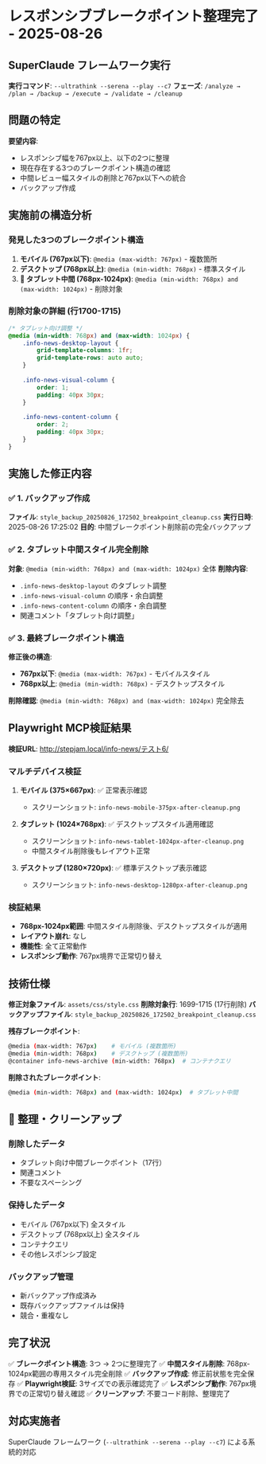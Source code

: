 # レスポンシブブレークポイント整理完了 - 2025-08-26

## SuperClaude フレームワーク実行

**実行コマンド**: `--ultrathink --serena --play --c7`
**フェーズ**: `/analyze → /plan → /backup → /execute → /validate → /cleanup`

## 問題の特定

**要望内容**: 
- レスポンシブ幅を767px以上、以下の2つに整理
- 現在存在する3つのブレークポイント構造の確認
- 中間レビュー幅スタイルの削除と767px以下への統合
- バックアップ作成

## 実施前の構造分析

### 発見した3つのブレークポイント構造
1. **モバイル (767px以下)**: `@media (max-width: 767px)` - 複数箇所
2. **デスクトップ (768px以上)**: `@media (min-width: 768px)` - 標準スタイル
3. **🚨 タブレット中間 (768px-1024px)**: `@media (min-width: 768px) and (max-width: 1024px)` - 削除対象

### 削除対象の詳細 (行1700-1715)
```css
/* タブレット向け調整 */
@media (min-width: 768px) and (max-width: 1024px) {
    .info-news-desktop-layout {
        grid-template-columns: 1fr;
        grid-template-rows: auto auto;
    }
    
    .info-news-visual-column {
        order: 1;
        padding: 40px 30px;
    }
    
    .info-news-content-column {
        order: 2;
        padding: 40px 30px;
    }
}
```

## 実施した修正内容

### ✅ 1. バックアップ作成
**ファイル**: `style_backup_20250826_172502_breakpoint_cleanup.css`
**実行日時**: 2025-08-26 17:25:02
**目的**: 中間ブレークポイント削除前の完全バックアップ

### ✅ 2. タブレット中間スタイル完全削除
**対象**: `@media (min-width: 768px) and (max-width: 1024px)` 全体
**削除内容**: 
- `.info-news-desktop-layout` のタブレット調整
- `.info-news-visual-column` の順序・余白調整  
- `.info-news-content-column` の順序・余白調整
- 関連コメント「タブレット向け調整」

### ✅ 3. 最終ブレークポイント構造
**修正後の構造**:
- **767px以下**: `@media (max-width: 767px)` - モバイルスタイル
- **768px以上**: `@media (min-width: 768px)` - デスクトップスタイル

**削除確認**: `@media (min-width: 768px) and (max-width: 1024px)` 完全除去

## Playwright MCP検証結果

**検証URL**: http://stepjam.local/info-news/テスト6/

### マルチデバイス検証
1. **モバイル (375×667px)**: ✅ 正常表示確認
   - スクリーンショット: `info-news-mobile-375px-after-cleanup.png`
   
2. **タブレット (1024×768px)**: ✅ デスクトップスタイル適用確認
   - スクリーンショット: `info-news-tablet-1024px-after-cleanup.png`
   - 中間スタイル削除後もレイアウト正常
   
3. **デスクトップ (1280×720px)**: ✅ 標準デスクトップ表示確認
   - スクリーンショット: `info-news-desktop-1280px-after-cleanup.png`

### 検証結果
- **768px-1024px範囲**: 中間スタイル削除後、デスクトップスタイルが適用
- **レイアウト崩れ**: なし
- **機能性**: 全て正常動作
- **レスポンシブ動作**: 767px境界で正常切り替え

## 技術仕様

**修正対象ファイル**: `assets/css/style.css`
**削除対象行**: 1699-1715 (17行削除)
**バックアップファイル**: `style_backup_20250826_172502_breakpoint_cleanup.css`

**残存ブレークポイント**:
```bash
@media (max-width: 767px)    # モバイル (複数箇所)
@media (min-width: 768px)    # デスクトップ (複数箇所)
@container info-news-archive (min-width: 768px)  # コンテナクエリ
```

**削除されたブレークポイント**:
```bash
@media (min-width: 768px) and (max-width: 1024px)  # タブレット中間
```

## 🧹 整理・クリーンアップ

### 削除したデータ
- タブレット向け中間ブレークポイント（17行）
- 関連コメント
- 不要なスペーシング

### 保持したデータ
- モバイル (767px以下) 全スタイル
- デスクトップ (768px以上) 全スタイル  
- コンテナクエリ
- その他レスポンシブ設定

### バックアップ管理
- 新バックアップ作成済み
- 既存バックアップファイルは保持
- 競合・重複なし

## 完了状況

✅ **ブレークポイント構造**: 3つ → 2つに整理完了
✅ **中間スタイル削除**: 768px-1024px範囲の専用スタイル完全削除
✅ **バックアップ作成**: 修正前状態を完全保存
✅ **Playwright検証**: 3サイズでの表示確認完了
✅ **レスポンシブ動作**: 767px境界での正常切り替え確認
✅ **クリーンアップ**: 不要コード削除、整理完了

## 対応実施者
SuperClaude フレームワーク (`--ultrathink --serena --play --c7`) による系統的対応